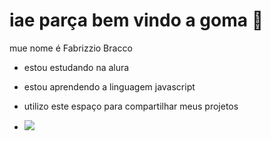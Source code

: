 # iae parça bem vindo a goma 🏴

mue nome é Fabrizzio Bracco

- estou estudando na alura
- estou aprendendo a linguagem javascript
- utilizo este espaço para compartilhar meus projetos

- ![](https://media1.tenor.com/m/m-2XXQuq-OwAAAAd/peace-out.gif)
